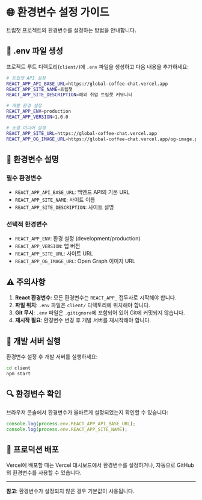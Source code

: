 # 🌐 환경변수 설정 가이드

트립챗 프로젝트의 환경변수를 설정하는 방법을 안내합니다.

## 📝 .env 파일 생성

프로젝트 루트 디렉토리(`client/`)에 `.env` 파일을 생성하고 다음 내용을 추가하세요:

```bash
# 트립챗 API 설정
REACT_APP_API_BASE_URL=https://global-coffee-chat.vercel.app
REACT_APP_SITE_NAME=트립챗
REACT_APP_SITE_DESCRIPTION=해외 취업 트립챗 커뮤니티

# 개발 환경 설정
REACT_APP_ENV=production
REACT_APP_VERSION=1.0.0

# 소셜 미디어 설정
REACT_APP_SITE_URL=https://global-coffee-chat.vercel.app
REACT_APP_OG_IMAGE_URL=https://global-coffee-chat.vercel.app/og-image.png
```

## 🔧 환경변수 설명

### 필수 환경변수

- `REACT_APP_API_BASE_URL`: 백엔드 API의 기본 URL
- `REACT_APP_SITE_NAME`: 사이트 이름
- `REACT_APP_SITE_DESCRIPTION`: 사이트 설명

### 선택적 환경변수

- `REACT_APP_ENV`: 환경 설정 (development/production)
- `REACT_APP_VERSION`: 앱 버전
- `REACT_APP_SITE_URL`: 사이트 URL
- `REACT_APP_OG_IMAGE_URL`: Open Graph 이미지 URL

## ⚠️ 주의사항

1. **React 환경변수**: 모든 환경변수는 `REACT_APP_` 접두사로 시작해야 합니다.
2. **파일 위치**: `.env` 파일은 `client/` 디렉토리에 위치해야 합니다.
3. **Git 무시**: `.env` 파일은 `.gitignore`에 포함되어 있어 Git에 커밋되지 않습니다.
4. **재시작 필요**: 환경변수 변경 후 개발 서버를 재시작해야 합니다.

## 🚀 개발 서버 실행

환경변수 설정 후 개발 서버를 실행하세요:

```bash
cd client
npm start
```

## 🔍 환경변수 확인

브라우저 콘솔에서 환경변수가 올바르게 설정되었는지 확인할 수 있습니다:

```javascript
console.log(process.env.REACT_APP_API_BASE_URL);
console.log(process.env.REACT_APP_SITE_NAME);
```

## 📱 프로덕션 배포

Vercel에 배포할 때는 Vercel 대시보드에서 환경변수를 설정하거나, 자동으로 GitHub의 환경변수를 사용할 수 있습니다.

---

**참고**: 환경변수가 설정되지 않은 경우 기본값이 사용됩니다.

